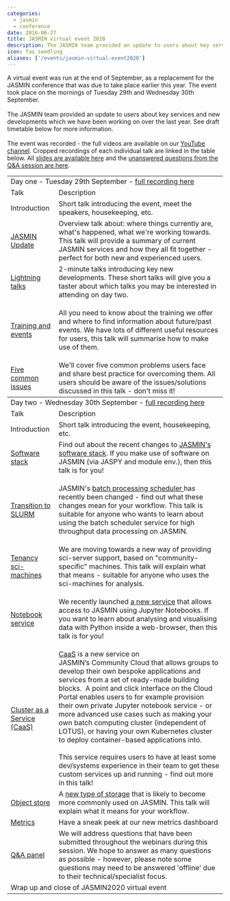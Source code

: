 ```yaml
---
categories:
  - jasmin
  - conference
date: 2016-06-27
title: JASMIN virtual event 2020
description: The JASMIN team provided an update to users about key services and new developments which we have been working on over the last year.
icon: fas seedling
aliases: ['/events/jasmin-virtual-event2020']
---
```

<p dir="ltr" style="margin-top: 0pt; margin-bottom: 0pt;"><span style="text-decoration: none; vertical-align: baseline;">A virtual event was run at the end of September, as a replacement for the JASMIN conference that was due to take place earlier this year. The event took place on the mornings of Tuesday 29th and Wednesday 30th September.&nbsp;<br /><br /></span>The JASMIN team provided an update to users about key services and new developments which we have been working on over the last year. See draft timetable below for more information.<br /><br /><span style="vertical-align: baseline;">The event was recorded - the full videos&nbsp;are available on our <a href="https://www.youtube.com/playlist?list=PLhF74YhqhjqkDJBnsR6TUsOyIGc9NHKnV">YouTube channel</a>.&nbsp;Cropped recordings of each individual talk are linked in the table below.&nbsp;</span><span style="vertical-align: baseline;">All </span><span style="vertical-align: baseline;"><a href="https://drive.google.com/drive/folders/1gM5_nF5KZUO2P5Odm3_0FfohqcYgtzOo?usp=sharing">slides are available here</a>&nbsp;and the <a href="https://drive.google.com/file/d/1u9VG9KQMvA2durrKZQgkpWfvusMKd1Uv/view?usp=sharing">unanswered questions from the Q&amp;A session are here</a></span><span style="vertical-align: baseline;">.&nbsp;</span></p>

<table class="table table-responsive">
<tbody>
<tr>
<td colspan="2"><span>Day one - Tuesday 29th September - <a href="https://youtu.be/rVDW4p58HLw">full recording here</a></span><span></span></td>
</tr>
<tr>
<td><span>Talk</span></td>
<td><span>Description</span></td>
</tr>
<tr>
<td>Introduction</td>
<td>Short talk introducing the event, meet the speakers, housekeeping, etc.</td>
</tr>
<tr>
<td><a href="https://youtu.be/rEw_UZIjgB0">JASMIN Update</a></td>
<td>Overview talk about: where things currently are, what's happened, what we're working towards. This talk will provide a summary&nbsp;of&nbsp;current JASMIN services and&nbsp;how they all fit together - perfect for both&nbsp;new and&nbsp;experienced users.&nbsp;&nbsp;</td>
</tr>
<tr>
<td><a href="https://youtu.be/ZLUtj6a-ESY">Lightning talks</a></td>
<td>2-minute talks introducing&nbsp;key new developments.&nbsp;These short talks will give you a taster about which talks you may be interested in attending on day two.</td>
</tr>
<tr>
<td><a href="https://youtu.be/MY70k7Daz4I">Training and events</a></td>
<td>
<p>All you need to know about&nbsp;the&nbsp;training we&nbsp;offer and where to find information about future/past events. We have lots of&nbsp;different&nbsp;useful resources for users, this talk will summarise how to make use of them.&nbsp;&nbsp;</p>
</td>
</tr>
<tr>
<td><a href="https://youtu.be/xiFS_EV-Quc">Five common issues</a></td>
<td>We'll cover five common&nbsp;problems&nbsp;users face and share best practice for overcoming them. All users should be aware of the issues/solutions discussed in this talk - don't miss it!</td>
</tr>
</tbody>
<tbody>
<tr>
<td colspan="2"><span>Day&nbsp;two - Wednesday 30th September - <a href="https://youtu.be/4f6ktD9GMHM">full recording here</a></span></td>
</tr>
<tr>
<td><span>Talk</span></td>
<td><span>Description</span></td>
</tr>
<tr>
<td>Introduction</td>
<td>Short talk introducing the event, housekeeping, etc.</td>
</tr>
<tr>
<td><a href="https://youtu.be/PyrwOckKwQg">Software stack</a></td>
<td>Find out about the recent changes to&nbsp;<a href="https://help.jasmin.ac.uk/category/270-software-on-jasmin">JASMIN's software stack</a>. If you make use of software on JASMIN (via JASPY and module env.), then this talk is for you!&nbsp;</td>
</tr>
<tr>
<td><a href="https://youtu.be/BBTwe9hlVuM">Transition to SLURM</a></td>
<td>
<p>JASMIN's&nbsp;<a href="https://help.jasmin.ac.uk/category/4889-slurm">batch processing scheduler&nbsp;</a>has recently been changed - find out what&nbsp;these changes mean for your workflow. This talk is suitable for anyone who wants to learn about using the batch scheduler service&nbsp;for high throughput data processing on JASMIN.</p>
</td>
</tr>
<tr>
<td><a href="https://youtu.be/WH3GBM__3A4">Tenancy sci-machines</a></td>
<td>We are moving towards a new way of providing sci-server support, based on "community-specific" machines. This talk will explain what that means - suitable for anyone who uses the sci-machines for analysis.&nbsp;</td>
</tr>
<tr>
<td><a href="https://youtu.be/q5womkXSXXQ">Notebook service</a></td>
<td>
<p>We recently launched&nbsp;<a class="c-link" href="https://help.jasmin.ac.uk/article/4851-jasmin-notebook-service" rel="noopener noreferrer" target="_blank">a new service</a>&nbsp;that allows access to JASMIN using Jupyter Notebooks. If you want to learn about analysing and visualising data with Python inside a web-browser, then this talk is for you!</p>
</td>
</tr>
<tr>
<td><a href="https://youtu.be/nWd5S9PXm8w">Cluster as a Service (CaaS)</a></td>
<td><a class="c-link" href="https://help.jasmin.ac.uk/article/4735-cluster-as-a-service" rel="noopener noreferrer" target="_blank">CaaS</a>&nbsp;is a&nbsp;new&nbsp;service on JASMIN&rsquo;s&nbsp;Community&nbsp;Cloud that&nbsp;allows&nbsp;groups to develop their own bespoke applications and services from a set of ready-made building blocks.&nbsp; A point and click interface on the Cloud Portal enables users to for example provision their own private Jupyter notebook service - or more advanced use cases such as making your own batch computing cluster (independent of LOTUS), or having your own Kubernetes cluster to deploy container-based applications into.&nbsp;<br /><br />This service requires users to have at least some dev/systems experience in&nbsp;their&nbsp;team to get these custom services up and running - find out more in this talk!</td>
</tr>
<tr>
<td><a href="https://youtu.be/49DTavGsFSo">Object store</a></td>
<td>A&nbsp;<a href="https://help.jasmin.ac.uk/article/4847-using-the-jasmin-object-store">new&nbsp;type of storage</a>&nbsp;that is likely to become more commonly used on JASMIN. This talk will explain what it means for your workflow.&nbsp;</td>
</tr>
<tr>
<td><a href="https://youtu.be/ogvpUZVk_kE">Metrics</a></td>
<td>Have a sneak peek at our new metrics dashboard</td>
</tr>
<tr>
<td><a href="https://youtu.be/PWRSKUBW_b4">Q&amp;A panel</a></td>
<td>We will&nbsp;address questions that have been submitted throughout the webinars during this session. We hope to&nbsp;answer as many questions as possible - however, please note some questions may need to be answered 'offline' due to their technical/specialist focus.&nbsp;</td>
</tr>
<tr>
<td colspan="2">Wrap up and close of JASMIN2020 virtual event</td>
</tr>
</tbody>
</table>
